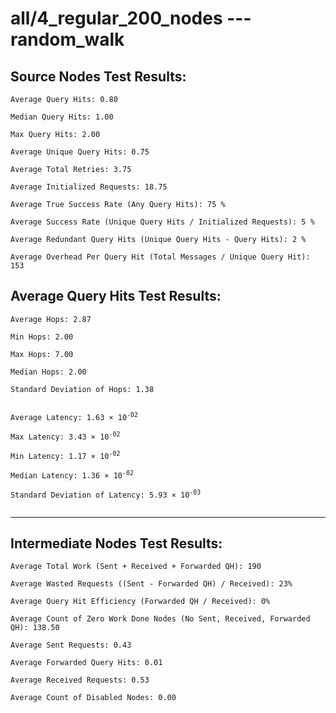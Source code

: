 # all/4_regular_200_nodes --- random_walk
## Source Nodes Test Results:
	Average Query Hits: 0.80

	Median Query Hits: 1.00

	Max Query Hits: 2.00

	Average Unique Query Hits: 0.75

	Average Total Retries: 3.75

	Average Initialized Requests: 18.75

	Average True Success Rate (Any Query Hits): 75 %

	Average Success Rate (Unique Query Hits / Initialized Requests): 5 %

	Average Redundant Query Hits (Unique Query Hits - Query Hits): 2 %

	Average Overhead Per Query Hit (Total Messages / Unique Query Hit): 153



## Average Query Hits Test Results:
<pre><code>Average Hops: 2.87

Min Hops: 2.00

Max Hops: 7.00

Median Hops: 2.00

Standard Deviation of Hops: 1.38


Average Latency: 1.63 × 10<sup>-02</sup>

Max Latency: 3.43 × 10<sup>-02</sup>

Min Latency: 1.17 × 10<sup>-02</sup>

Median Latency: 1.36 × 10<sup>-02</sup>

Standard Deviation of Latency: 5.93 × 10<sup>-03</sup>

</code></pre>

---------------------------------------------
## Intermediate Nodes Test Results:

	Average Total Work (Sent + Received + Forwarded QH): 190

	Average Wasted Requests ((Sent - Forwarded QH) / Received): 23%

	Average Query Hit Efficiency (Forwarded QH / Received): 0%

	Average Count of Zero Work Done Nodes (No Sent, Received, Forwarded QH): 138.50

	Average Sent Requests: 0.43

	Average Forwarded Query Hits: 0.01

	Average Received Requests: 0.53

	Average Count of Disabled Nodes: 0.00

